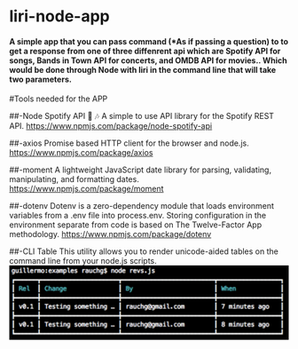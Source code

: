 # liri-node-app
#### A simple app that you can pass command (*As if passing a question) to to get a response from one of three diffenrent api which are Spotify API for songs, Bands in Town API for concerts, and OMDB API for movies.. Which would be done through Node with liri in the command line that will take two parameters.

#Tools needed for the APP

##-Node Spotify API 🚀 🎶
A simple to use API library for the Spotify REST API.
https://www.npmjs.com/package/node-spotify-api

##-axios
Promise based HTTP client for the browser and node.js.
https://www.npmjs.com/package/axios

##-moment
A lightweight JavaScript date library for parsing, validating, manipulating, and formatting dates.
https://www.npmjs.com/package/moment

##-dotenv
Dotenv is a zero-dependency module that loads environment variables from a .env file into process.env. Storing configuration in the environment separate from code is based on The Twelve-Factor App methodology.
https://www.npmjs.com/package/dotenv

##-CLI Table
This utility allows you to render unicode-aided tables on the command line from your node.js scripts.
![cli_table](./images/cli_table.png)






